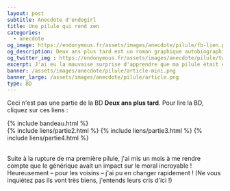 ```yaml
---
layout: post
subtitle: Anecdote d'endogirl
title: Une pilule qui rend zen
categories:
  - anecdote
og_image: https://endonymous.fr/assets/images/anecdote/pilule/fb-lien.png
og_description: Deux ans plus tard est un roman graphique autobiographique sur l'endométriose.
og_twitter_img : https://endonymous.fr/assets/images/anecdote/pilule/twitter.png
excerpt: J'ai eu la mauvaise surprise d'apprendre que ma pilule était en rupture. Mais pas de problème le générique c'est presque pareil…
banner: /assets/images/anecdote/pilule/article-mini.png
banner_large: /assets/images/anecdote/pilule/article.png
type: BD
---
```


Ceci n'est pas une partie de la BD **Deux ans plus tard**. Pour lire la BD, cliquez sur ces liens :
<div>
    {% include bandeau.html %}
    <div class="flex-link">
        {% include liens/partie2.html %}
        {% include liens/partie3.html %}
        {% include liens/partie4.html %}
    </div>
</div>
<div class="graph">
    <img src="/assets/images/anecdote/pilule/hs-(1).png" alt="">
    <img src="/assets/images/anecdote/pilule/hs-(2).png" alt="">
    <img src="/assets/images/anecdote/pilule/hs-(3).png" alt="">
    <img src="/assets/images/anecdote/pilule/hs-(4).png" alt="">
    <img src="/assets/images/anecdote/pilule/hs-(5).png" alt="">
    <img src="/assets/images/anecdote/pilule/hs-(6).png" alt="">
    <img src="/assets/images/anecdote/pilule/hs-(7).png" alt="">
</div>

Suite à la rupture de ma première pilule, j'ai mis un mois à me rendre compte que le générique avait un impact sur le moral incroyable ! Heureusement &ndash; pour les voisins &ndash; j'ai pu en changer rapidement ! (Ne vous inquiétez pas ils vont très biens, j'entends leurs cris d'ici !)



